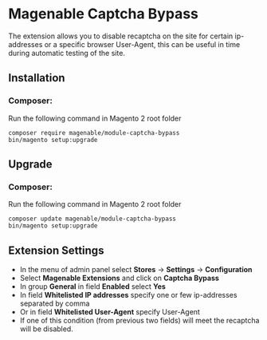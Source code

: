 # Magenable Captcha Bypass

The extension allows you to disable recaptcha on the site for certain ip-addresses or a specific browser User-Agent, this can be useful in time during automatic testing of the site.

## Installation

### Composer:

Run the following command in Magento 2 root folder

```
composer require magenable/module-captcha-bypass
bin/magento setup:upgrade
```
## Upgrade

### Composer:

Run the following command in Magento 2 root folder

```
composer update magenable/module-captcha-bypass
bin/magento setup:upgrade
```

## Extension Settings

- In the menu of admin panel select **Stores** -> **Settings** -> **Configuration**
- Select **Magenable Extensions** and click on **Captcha Bypass**
- In group **General** in field **Enabled** select **Yes** 
- In field **Whitelisted IP addresses** specify one or few ip-addresses separated by comma
- Or in field **Whitelisted User-Agent** specify User-Agent
- If one of this condition (from previous two fields) will meet the recaptcha will be disabled.
